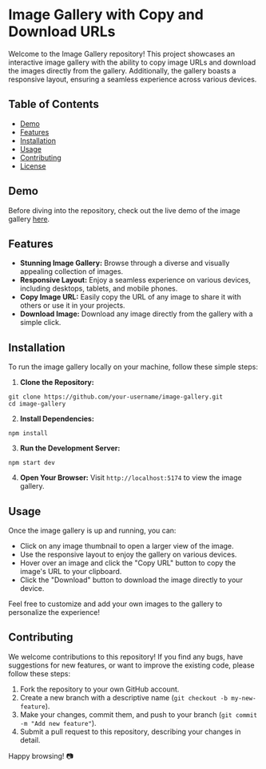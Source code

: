 # Image Gallery with Copy and Download URLs

Welcome to the Image Gallery repository! This project showcases an interactive image gallery with the ability to copy image URLs and download the images directly from the gallery. Additionally, the gallery boasts a responsive layout, ensuring a seamless experience across various devices.

## Table of Contents
- [Demo](#demo)
- [Features](#features)
- [Installation](#installation)
- [Usage](#usage)
- [Contributing](#contributing)
- [License](#license)

## Demo

Before diving into the repository, check out the live demo of the image gallery [here](https://image-gallery-97qwlo91k-creatorgod003.vercel.app/).

## Features

- **Stunning Image Gallery:** Browse through a diverse and visually appealing collection of images.
- **Responsive Layout:** Enjoy a seamless experience on various devices, including desktops, tablets, and mobile phones.
- **Copy Image URL:** Easily copy the URL of any image to share it with others or use it in your projects.
- **Download Image:** Download any image directly from the gallery with a simple click.

## Installation

To run the image gallery locally on your machine, follow these simple steps:

1. **Clone the Repository:**


~~~
git clone https://github.com/your-username/image-gallery.git
cd image-gallery
~~~
2. **Install Dependencies:**
~~~
npm install
~~~

3. **Run the Development Server:**
~~~
npm start dev
~~~


4. **Open Your Browser:**
Visit `http://localhost:5174` to view the image gallery.

## Usage

Once the image gallery is up and running, you can:

- Click on any image thumbnail to open a larger view of the image.
- Use the responsive layout to enjoy the gallery on various devices.
- Hover over an image and click the "Copy URL" button to copy the image's URL to your clipboard.
- Click the "Download" button to download the image directly to your device.

Feel free to customize and add your own images to the gallery to personalize the experience!

## Contributing

We welcome contributions to this repository! If you find any bugs, have suggestions for new features, or want to improve the existing code, please follow these steps:

1. Fork the repository to your own GitHub account.
2. Create a new branch with a descriptive name (`git checkout -b my-new-feature`).
3. Make your changes, commit them, and push to your branch (`git commit -m "Add new feature"`).
4. Submit a pull request to this repository, describing your changes in detail.

Happy browsing! 📷

